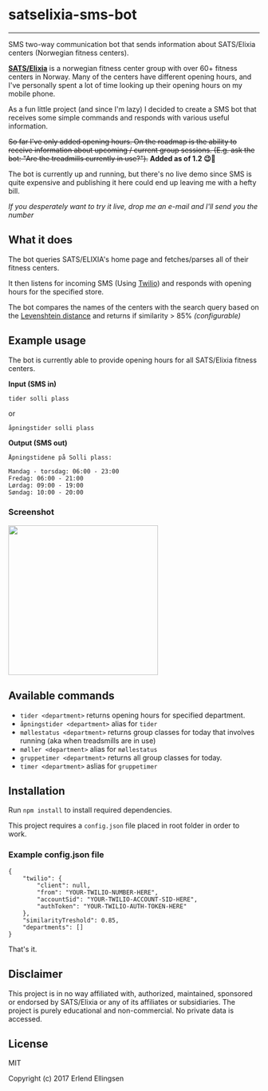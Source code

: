 # satselixia-sms-bot
______
SMS two-way communication bot that sends information about SATS/Elixia centers (Norwegian fitness centers).

[**SATS/Elixia**](http://satselixia.no) is a norwegian fitness center group with over 60+ fitness centers in Norway. Many of the centers have different opening hours, and I've personally spent a lot of time looking up their opening hours on my mobile phone.

As a fun little project (and since I'm lazy) I decided to create a SMS bot that receives some simple commands and responds with various useful information.

<strike>So far I've only added opening hours. On the roadmap is the ability to receive information about upcoming / current group sessions. (E.g. ask the bot: "Are the treadmills currently in use?").</strike> **Added as of 1.2 😉🏃**

The bot is currently up and running, but there's no live demo since SMS is quite expensive and publishing it here could end up leaving me with a hefty bill.

*If you desperately want to try it live, drop me an e-mail and I'll send you the number*

## What it does
The bot queries SATS/ELIXIA's home page and fetches/parses all of their fitness centers. 

It then listens for incoming SMS (Using [Twilio](http://twilio.com)) and responds with opening hours for the specified store.

The bot compares the names of the centers with the search query based on the
[Levenshtein distance](https://en.wikipedia.org/wiki/Levenshtein_distance) and returns if similarity > 85% *(configurable)*

## Example usage
The bot is currently able to provide opening hours for all SATS/Elixia fitness centers.


**Input (SMS in)**

```
tider solli plass
```

or

```
åpningstider solli plass
```

**Output (SMS out)**

```
Åpningstidene på Solli plass:

Mandag - torsdag: 06:00 - 23:00
Fredag: 06:00 - 21:00
Lørdag: 09:00 - 19:00
Søndag: 10:00 - 20:00
```

### Screenshot
<img src="http://i.imgur.com/tkNrPUK.png" height="300px">

## Available commands
* `tider <department>` returns opening hours for specified department.
* `åpningstider <department>` alias for `tider`
* `møllestatus <department>` returns group classes for today that involves running (aka when treadsmills are in use)
* `møller <department>` alias for `møllestatus`
* `gruppetimer <department>` returns all group classes for today.
* `timer <department>` aslias for `gruppetimer`

## Installation
Run `npm install` to install required dependencies.

This project requires a `config.json` file placed in root folder in order to work.

### Example config.json file

```
{
    "twilio": {
        "client": null,
        "from": "YOUR-TWILIO-NUMBER-HERE",
        "accountSid": "YOUR-TWILIO-ACCOUNT-SID-HERE",
        "authToken": "YOUR-TWILIO-AUTH-TOKEN-HERE"
    },
    "similarityTreshold": 0.85,
    "departments": []
}
```

That's it.


## Disclaimer
This project is in no way affiliated with, authorized, maintained, sponsored or endorsed by SATS/Elixia or any of its affiliates or subsidiaries. The project is purely educational and non-commercial. No private data is accessed.

## License
MIT

Copyright (c) 2017 Erlend Ellingsen

